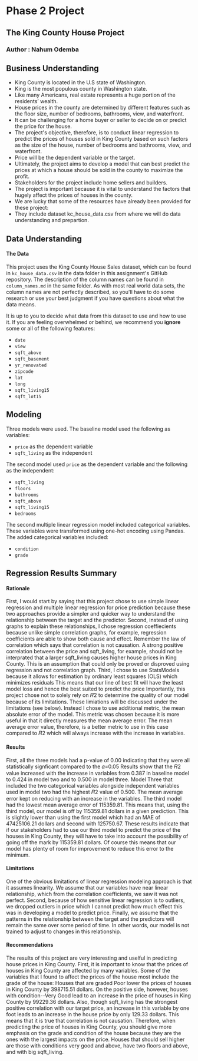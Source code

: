 # Phase 2 Project

## The King County House Project

### Author : Nahum Odemba

## Business Understanding

* King County is located in the U.S state of Washington.
* King is the most populous county in Washington state.
* Like many Americans, real estate represents a huge portion of the residents’ wealth.
* House prices in the county are determined by different features such as the floor size, number of bedrooms, bathrooms, view, and waterfront.
* It can be challenging for a home buyer or seller to decide on or predict the price for the house.
* The project's objective, therefore, is to conduct linear regression to predict the prices of houses sold in King County based on such factors as the size of the house, number of bedrooms and bathrooms, view, and waterfront.
* Price will be the dependent variable or the target.
* Ultimately, the project aims to develop a model that can best predict the prices at which a house should be sold in the county to maximize the profit.
* Stakeholders for the project include home sellers and builders.
* The project is important because it is vital to understand the factors that hugely affect the prices of houses in the county.
* We are lucky that some of the resources have already been provided for these project:
* They include dataset kc_house_data.csv from where we will do data understanding and prepartion.

## Data Understanding

#### The Data

This project uses the King County House Sales dataset, which can be found in  `kc_house_data.csv` in the data folder in this assignment's GitHub repository. The description of the column names can be found in `column_names.md` in the same folder. As with most real world data sets, the column names are not perfectly described, so you'll have to do some research or use your best judgment if you have questions about what the data means.

It is up to you to decide what data from this dataset to use and how to use it. If you are feeling overwhelmed or behind, we recommend you **ignore** some or all of the following features:

* `date`
* `view`
* `sqft_above`
* `sqft_basement`
* `yr_renovated`
* `zipcode`
* `lat`
* `long`
* `sqft_living15`
* `sqft_lot15`

## Modeling

Three models were used. The baseline model used the following as variables:
* `price` as the dependent variable
* `sqft_living` as the independent

The second model used `price` as the dependent variable and the following as the independent:
* `sqft_living` 
* `floors`
* `bathrooms`
* `sqft_above`
* `sqft_living15`
* `bedrooms`

The second multiple linear regression model included categorical variables. These variables were transformed using one-hot encoding using Pandas. The added categorical variables included:
* `condition`
* `grade`

## Regression Results Summary

#### Rationale

First, I would start by saying that this project chose to use simple linear regression and multiple linear regression for price prediction because these two approaches provide a simpler and quicker way to understand the relationship between the target and the predictor.
Second, instead of using graphs to explain these relationships, I chose regression coeffiecients because unlike simple correlation graphs, for example, regression coefficients are able to show both cause and effect.
Remember the law of correlation which says that correlation is not causation.
A strong positive correlation between the price and sqft_living, for example, should not be interprated that a larger sqft_living causes higher house prices in King County. This is an assumption that could only be proved or disproved using regression and not correlation graph.
Third, I chose to use StatsModels because it allows for estimation by ordinary least squares (OLS) which minimizes residuals
This means that our line of best fit will have the least model loss and hence the best suited to predict the price
Importantly, this project chose not to solely rely on 𝑅2 to determine the quality of our model because of its limitations. These limiations will be discussed under the limitations (see below).
Instead I chose to use additional metric, the mean absolute error of the model. This metric was chosen because it is more useful in that it directly measures the mean average error.
The mean average error value, therefore, is a better metric to use in this case compared to 𝑅2 which will always increase with the increase in variables.

#### Results

First, all the three models had a p-value of 0.00 indicating that they were all statistically signficant compared to the 𝛼=0.05
Results show that the 𝑅2 value increased with the increase in variables from 0.387 in baseline model to 0.424 in model two and to 0.500 in model three.
Model Three that included the two categorical variables alongside independent variables used in model two had the highest 𝑅2 value of 0.500.
The mean average error kept on reducing with an increase in the variables. The third model had the lowest mean average error of 115359.81.
This means that, using the third model, our model is off by 115359.81 dollars in a given prediction.
This is slightly lower than using the first model which had an MAE of 47425106.21 dollars and second with 125750.67.
These results indicate that if our stakeholders had to use our third model to predict the price of the houses in King County, they will have to take into account the possibility of going off the mark by 115359.81 dollars.
Of course this means that our model has plenty of room for improvement to reduce this error to the minimum.

#### Limitations

One of the obvious limitations of linear regression modeling approach is that it assumes linearity.
We assume that our variables have near linear relationship, which from the correlation coefficients, we saw it was not perfect.
Second, because of how sensitive linear regression is to outliers, we dropped outliers in price which I cannot predict how much effect this was in developing a model to predict price.
Finally, we assume that the patterns in the relationship between the target and the predictors will remain the same over some period of time. In other words, our model is not trained to adjust to changes in this relationship.

#### Recommendations

The results of this project are very interesting and uselful in predicting house prices in King County.
First, it is important to know that the prices of houses in King County are affected by many variables.
Some of the variables that I found to affect the prices of the house most include the grade of the house:
Houses that are graded Poor lower the prices of houses in King County by 398715.51 dollars.
On the positive side, however, houses with condition--Very Good lead to an increase in the price of houses in King County by 99229.36 dollars.
Also, though sqft_living has the strongest positive correlation with our target price, an increase in this variable by one foot leads to an increase in the house price by only 129.33 dollars.
This means that it is true that correlation is not causation.
Therefore, when predicting the price of houses in King County, you should give more emphasis on the grade and condition of the house because they are the ones with the largest impacts on the price.
Houses that should sell higher are those with conditions very good and above, have two floors and above, and with big sqft_living.

